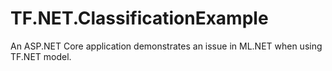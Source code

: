 # TF.NET.ClassificationExample
An ASP.NET Core application demonstrates an issue in ML.NET when using TF.NET model.
